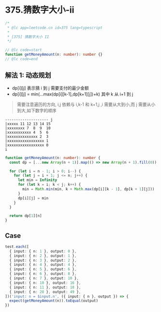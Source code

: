 # 375.猜数字大小-ii

```ts
/*
 * @lc app=leetcode.cn id=375 lang=typescript
 *
 * [375] 猜数字大小 II
 */

// @lc code=start
function getMoneyAmount(n: number): number {}
// @lc code=end
```

## 解法 1: 动态规划

- dp[i][j] 表示猜 i 到 j 需要支付的最少金额
- dp[i][j] = min(...max(dp[i][k-1],dp[k+1][j])+k) 其中 k 从 i+1 到 j

> 需要注意遍历的方向, i,j 依赖与 i,k-1 和 k+1,j ,i 需要从大到小,而 j 需要从小到大,如下数字的顺序

```
-------------------- j
|xxxxx 11 12 13 14 15
|xxxxxxxx 7  8  9  10
|xxxxxxxxxxx 4  5  6
|xxxxxxxxxxxxxx 2  3
|xxxxxxxxxxxxxxxxx 1
|xxxxxxxxxxxxxxxxx 0
i
```

```ts
function getMoneyAmount(n: number): number {
  const dp = [...new Array(n + 1)].map(() => new Array(n + 1).fill(0))

  for (let i = n - 1; i > 0; i--) {
    for (let j = i + 1; j <= n; j++) {
      let min = Infinity
      for (let k = i; k < j; k++) {
        min = Math.min(min, k + Math.max(dp[i][k - 1], dp[k + 1][j]))
      }
      dp[i][j] = min
    }
  }

  return dp[1][n]
}
```

## Case

```ts
test.each([
  { input: { n: 1 }, output: 0 },
  { input: { n: 2 }, output: 1 },
  { input: { n: 3 }, output: 2 },
  { input: { n: 4 }, output: 4 },
  { input: { n: 5 }, output: 6 },
  { input: { n: 6 }, output: 8 },
  { input: { n: 7 }, output: 10 },
  { input: { n: 10 }, output: 16 },
  { input: { n: 11 }, output: 18 },
  { input: { n: 20 }, output: 49 },
])('input: n = $input.n', ({ input: { n }, output }) => {
  expect(getMoneyAmount(n)).toEqual(output)
})
```
